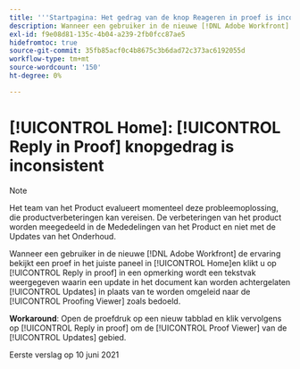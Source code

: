 ```yaml
---
title: '''Startpagina: Het gedrag van de knop Reageren in proef is inconsistent."'
description: Wanneer een gebruiker in de nieuwe [!DNL Adobe Workfront] de ervaring bekijkt een proef in het juiste paneel in [!UICONTROL Home]en klikt u op [!UICONTROL Reply in proof] in een opmerking wordt een tekstvak weergegeven waarin een update kan worden achtergelaten in het dialoogvenster [!UICONTROL document Updates] in plaats van naar de Proofing Viewer te worden geleid.
exl-id: f9e08d81-135c-4b04-a239-2fb0fcc87ae5
hidefromtoc: true
source-git-commit: 35fb85acf0c4b8675c3b6dad72c373ac6192055d
workflow-type: tm+mt
source-wordcount: '150'
ht-degree: 0%

---
```


# [!UICONTROL Home]: [!UICONTROL Reply in Proof] knopgedrag is inconsistent

<!--Converted to story-->

>[!NOTE]
>
>Het team van het Product evalueert momenteel deze probleemoplossing, die productverbeteringen kan vereisen. De verbeteringen van het product worden meegedeeld in de Mededelingen van het Product en niet met de Updates van het Onderhoud.

Wanneer een gebruiker in de nieuwe [!DNL Adobe Workfront] de ervaring bekijkt een proef in het juiste paneel in [!UICONTROL Home]en klikt u op [!UICONTROL Reply in proof] in een opmerking wordt een tekstvak weergegeven waarin een update in het document kan worden achtergelaten [!UICONTROL Updates] in plaats van te worden omgeleid naar de [!UICONTROL Proofing Viewer] zoals bedoeld.

**Workaround**: Open de proefdruk op een nieuw tabblad en klik vervolgens op [!UICONTROL Reply in proof] om de [!UICONTROL Proof Viewer] van de [!UICONTROL Updates] gebied.

Eerste verslag op 10 juni 2021
